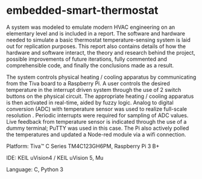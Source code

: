 # embedded-smart-thermostat
A system was modeled to emulate modern HVAC engineering on an elementary level and is included in a report. The software and hardware needed to simulate a basic thermostat temperature-sensing system is laid out for replication purposes. This report also contains details of how the hardware and software interact, the theory and research behind the project, possible improvements of future iterations, fully commented and comprehensible code, and finally the conclusions made as a result.

The system controls physical heating / cooling apparatus by communicating from the Tiva board to a Raspberry Pi. A user controls the desired temperature in the interrupt driven system through the use of 2 switch buttons on the physical circuit. The appropriate heating / cooling apparatus is then activated in real-time, aided by fuzzy logic. Analog to digital conversion (ADC) with temperature sensor was used to realize full-scale resolution .  Periodic interrupts were required for sampling of ADC values. Live feedback from temperature sensor is indicated through the use of a dummy terminal; PuTTY was used in this case. The Pi also actively polled the temperatures and updated a Node-red module via a wifi connection.

Platform: Tiva™ C Series TM4C123GH6PM, Raspberry Pi 3 B+

IDE: KEIL uVision4 / KEIL uVision 5, Mu

Language: C, Python 3
